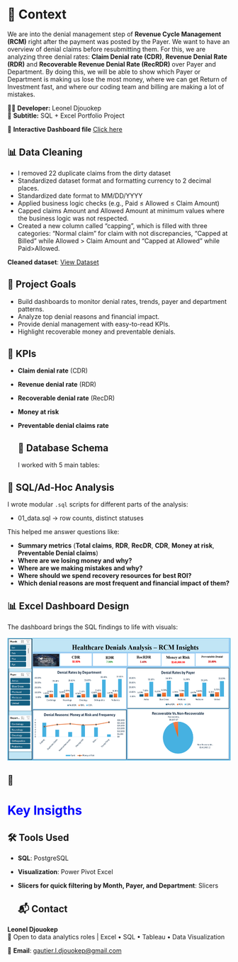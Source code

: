 # 🏥 Context

We are into the denial management step of **Revenue Cycle Management (RCM)** right after the payment was posted by the Payer. We want to have an overview of denial claims before resubmitting them. For this, we are analyzing three denial rates: **Claim Denial rate (CDR)**, **Revenue Denial Rate (RDR)** and **Recoverable Revenue Denial Rate (RecRDR)** over Payer and Department. By doing this, we will be able to show which Payer or Department is making us lose the most money, where we can get Return of Investment fast, and where our coding team and billing are making a lot of mistakes.

👩‍💻 **Developer:** Leonel Djouokep  
📌 **Subtitle:** SQL + Excel Portfolio Project 

📌 **Interactive Dashboard file** <a href= "https://github.com/Leonel-web-byte/Healthcare-Denials-Analysis-RCM-Insights/blob/main/PowerPivot.xlsx"> Click here</a>


## 📊  Data Cleaning
-	I removed 22 duplicate claims from the dirty dataset
-	Standardized dataset format and formatting currency to 2 decimal places.
-	Standardized date format to MM/DD/YYYY
-	Applied business logic checks (e.g., Paid ≤ Allowed ≤ Claim Amount)
-	Capped claims Amount and Allowed Amount at minimum values where the business logic was not respected.
-	Created a new column called “capping”, which is filled with three categories: “Normal claim” for claim with not discrepancies, “Capped at Billed” while Allowed > Claim Amount and “Capped at Allowed” while Paid>Allowed.
  
**Cleaned dataset**: <a href= "https://github.com/Leonel-web-byte/Healthcare-Denials-Analysis-RCM-Insights/blob/main/Cleaned%20Dataset_Power.xlsx"> View Dataset</a>


## 🎯 Project Goals

- Build dashboards to monitor denial rates, trends, payer and department patterns.
- Analyze top denial reasons and financial impact.
- Provide denial management with easy-to-read KPIs.
- Highlight recoverable money and preventable denials.

## 🧠 KPIs

- **Claim denial rate** (CDR)
- **Revenue denial rate** (RDR)
- **Recoverable denial rate** (RecDR)
- **Money at risk**
- **Preventable denial claims rate**

  ## 🧱 Database Schema
  I  worked with 5 main tables:  
 
## 🧩 SQL/Ad-Hoc Analysis

 I wrote modular `.sql` scripts for different parts of the analysis:
 
 - 01_data.sql → row counts, distinct statuses
   
 This helped me answer questions like:
 - **Summary metrics** (**Total claims**, **RDR**, **RecDR**, **CDR**, **Money at risk**, **Preventable Denial claims**)
- **Where are we losing money and why?** 
- **Where are we making mistakes and why?** 
- **Where should we spend recovery resources for best ROI?** 
-	**Which denial reasons are most frequent and financial impact of them?**

## 📊 Excel Dashboard Design
The dashboard brings the SQL findings to life with visuals:  

<img width="549" height="279" alt="Claims_P" src="https://github.com/Leonel-web-byte/Healthcare-Denials-Analysis-RCM-Insights/blob/main/Dashboard.png" />

 ## 📌<h1 style="color:blue;"> Key Insigths</h1>



  ## 🛠️ Tools Used
- **SQL**: PostgreSQL 
- **Visualization**: Power Pivot Excel 
- **Slicers for quick filtering by Month, Payer, and Department**: Slicers 

  ## 📬 Contact
**Leonel Djouokep**  
📌 Open to data analytics roles | Excel • SQL • Tableau • Data Visualization

📌 **Email**: gautier.l.djouokep@gmail.com
